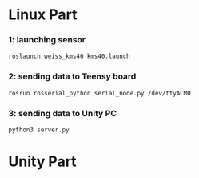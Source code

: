 # Linux Part

### 1: launching sensor
```roslaunch weiss_kms40 kms40.launch```

### 2: sending data to Teensy board
```rosrun rosserial_python serial_node.py /dev/ttyACM0```

###  3: sending data to Unity PC
 
 ```python3 server.py```
 
 # Unity Part
